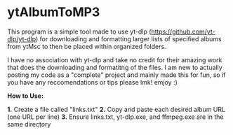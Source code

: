 # ytAlbumToMP3
This program is a simple tool made to use yt-dlp (https://github.com/yt-dlp/yt-dlp) for downloading and formatting larger lists of specified albums from ytMsc to then be placed within organized folders.

I have no association with yt-dlp and take no credit for their amazing work that does the downloading 
and formatitng of the files. I am new to actually posting my code as a "complete" project and mainly
made this for fun, so if you have any reccomendations or tips please lmk! emjoy :)

**How to Use:**

**1.** Create a file called "links.txt"
**2.** Copy and paste each desired album URL (one URL per line)
**3.** Ensure links.txt, yt-dlp.exe, and ffmpeg.exe are in the same directory
